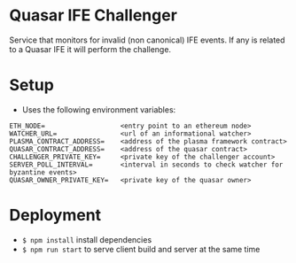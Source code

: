 # Quasar IFE Challenger

Service that monitors for invalid (non canonical) IFE events. If any is related to a Quasar IFE it will perform the challenge.

# Setup
- Uses the following environment variables:
```
ETH_NODE=                   <entry point to an ethereum node>
WATCHER_URL=                <url of an informational watcher>
PLASMA_CONTRACT_ADDRESS=    <address of the plasma framework contract>
QUASAR_CONTRACT_ADDRESS=    <address of the quasar contract>
CHALLENGER_PRIVATE_KEY=     <private key of the challenger account>
SERVER_POLL_INTERVAL=       <interval in seconds to check watcher for byzantine events>
QUASAR_OWNER_PRIVATE_KEY=   <private key of the quasar owner>
```

# Deployment
- `$ npm install` install dependencies
- `$ npm run start` to serve client build and server at the same time
